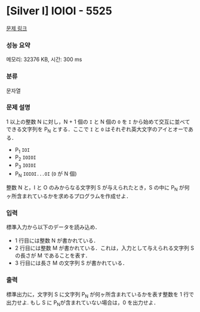 # [Silver I] IOIOI - 5525 

[문제 링크](https://www.acmicpc.net/problem/5525) 

### 성능 요약

메모리: 32376 KB, 시간: 300 ms

### 분류

문자열

### 문제 설명

<p>1 以上の整数 N に対し，N + 1 個の <code>I</code> と N 個の <code>O</code> を <code>I</code> から始めて交互に並べてできる文字列を P<sub>N</sub> とする．ここで <code>I</code> と <code>O</code> はそれぞれ英大文字のアイとオーである．</p>

<ul>
	<li>P<sub>1</sub> <code>IOI</code></li>
	<li>P<sub>2</sub> <code>IOIOI</code></li>
	<li>P<sub>3</sub> <code>IOIOI</code></li>
	<li>P<sub>N</sub> <code>IOIOI...OI</code> (<code>O</code> が N 個)</li>
</ul>

<p>整数 N と，I と O のみからなる文字列 S が与えられたとき，S の中に P<sub>N</sub> が何ヶ所含まれているかを求めるプログラムを作成せよ．</p>

### 입력 

 <p><span style="line-height:1.6em">標準入力から以下のデータを読み込め．</span></p>

<ul>
	<li>1 行目には整数 N が書かれている．</li>
	<li>2 行目には整数 M が書かれている．これは，入力として与えられる文字列 S の長さが M であることを表す．</li>
	<li>3 行目には長さ M の文字列 S が書かれている．</li>
</ul>

### 출력 

 <p>標準出力に，文字列 S に文字列 P<sub>N</sub> が何ヶ所含まれているかを表す整数を 1 行で出力せよ. もし S に P<sub>N</sub>が含まれていない場合は，0 を出力せよ．</p>

